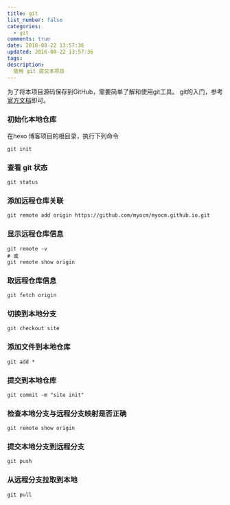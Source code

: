 ```yaml
---
title: git
list_number: false
categories:
  - git
comments: true
date: 2016-08-22 13:57:36
updated: 2016-08-22 13:57:36
tags:
description:
  使用 git 提交本项目
---
```


为了将本项目源码保存到GitHub，需要简单了解和使用git工具。
git的入门，参考[官方文档](https://git-scm.com/book/zh/v2/%E8%B5%B7%E6%AD%A5-%E5%85%B3%E4%BA%8E%E7%89%88%E6%9C%AC%E6%8E%A7%E5%88%B6)即可。
### 初始化本地仓库
在hexo 博客项目的根目录，执行下列命令
```
git init
```

### 查看 git 状态
```
git status
```

### 添加远程仓库关联
```
git remote add origin https://github.com/myocm/myocm.github.io.git
```

### 显示远程仓库信息
```
git remote -v
# 或
git remote show origin
```
### 取远程仓库信息
```
git fetch origin
```

### 切换到本地分支
```
git checkout site
```

### 添加文件到本地仓库
```
git add *
```
### 提交到本地仓库
```
git commit -m "site init"
```

### 检查本地分支与远程分支映射是否正确
```
git remote show origin
```

### 提交本地分支到远程分支
```
git push
```

### 从远程分支拉取到本地
```
git pull
```
